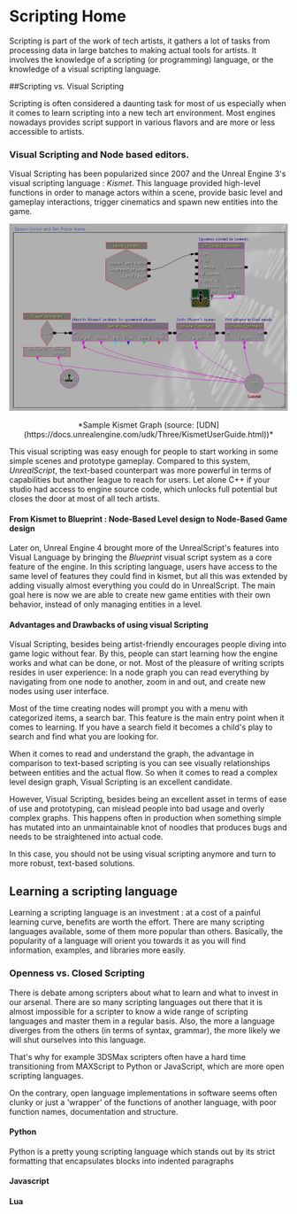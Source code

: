 # Scripting Home

Scripting is part of the work of tech artists, it gathers a lot of tasks from processing data in large batches to making actual tools for artists. It involves the knowledge of a scripting (or programming) language, or the knowledge of a visual scripting language.

##Scripting vs. Visual Scripting

Scripting is often considered a daunting task for most of us especially when it comes to learn scripting into a new tech art environment. Most engines nowadays provides script support in various flavors and are more or less accessible to artists.

### Visual Scripting and Node based editors.

Visual Scripting has been popularized since 2007 and the Unreal Engine 3's visual scripting language : *Kismet*. This language provided high-level functions in order to manage actors within a scene, provide basic level and gameplay interactions, trigger cinematics and spawn new entities into the game.

![](img/kismet_graph.jpg)

<center>*Sample Kismet Graph (source: [UDN](https://docs.unrealengine.com/udk/Three/KismetUserGuide.html))*</center>

This visual scripting was easy enough for people to start working in some simple scenes and prototype gameplay. Compared to this system, *UnrealScript*, the text-based counterpart was more powerful in terms of capabilities but another league to reach for users. Let alone C++ if your studio had access to engine source code, which unlocks full potential but closes the door at most of all tech artists.

#### From Kismet to Blueprint : Node-Based Level design to Node-Based Game design

Later on, Unreal Engine 4 brought more of the UnrealScript's features into Visual Language by bringing the *Blueprint* visual script system as a core feature of the engine. In this scripting language, users have access to  the same level of features they could find in kismet, but all this was extended by adding visually almost everything you could do in UnrealScript. The main goal here is now we are able to create new game entities with their own behavior, instead of only managing entities in a level.

#### Advantages and Drawbacks of using visual Scripting

Visual Scripting, besides being artist-friendly encourages people diving into game logic without fear. By this, people can start learning how the engine works and what can be done, or not. Most of the pleasure of writing scripts resides in user experience: In a node graph you can read everything by navigating from one node to another, zoom in and out, and create new nodes using user interface. 

Most of the time creating nodes will prompt you with a menu with categorized items, a search bar. This feature is the main entry point when it comes to learning. If you have a search field it becomes a child's play to search and find what you are looking for.

When it comes to read and understand the graph, the advantage in comparison to text-based scripting is you can see visually relationships between entities and the actual flow. So when it comes to read a complex level design graph, Visual Scripting is an excellent candidate.

However, Visual Scripting, besides being an excellent asset in terms of ease of use and prototyping, can mislead people into bad usage and overly complex graphs. This happens often in production when something simple has mutated into an unmaintainable knot of noodles that produces bugs and needs to be straightened into actual code.

In this case, you should not be using visual scripting anymore and turn to more robust, text-based solutions.

## Learning a scripting language

Learning a scripting language is an investment : at a cost of a painful learning curve, benefits are worth the effort. There are many scripting languages available, some of them more popular than others. Basically, the  popularity of a language will orient you towards it as you will find information, examples, and libraries more easily.

### Openness vs. Closed Scripting

There is debate among scripters about what to learn and what to invest in our arsenal. There are so many scripting languages out there that it is almost impossible for a scripter to know a wide range of scripting languages and master them in a regular basis. Also, the more a language diverges from the others (in terms of syntax, grammar), the more likely we will shut ourselves into this language.

That's why for example 3DSMax scripters often have a hard time transitioning from MAXScript to Python or JavaScript, which are more open scripting languages.

On the contrary, open language implementations in software seems often clunky or just a 'wrapper' of the functions of another language, with poor function names, documentation and structure.

#### Python

Python is a pretty young scripting language which stands out by its strict formatting that encapsulates blocks into indented paragraphs

#### Javascript

#### Lua

